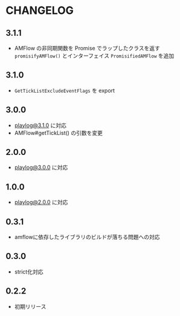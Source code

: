 # CHANGELOG

## 3.1.1
* AMFlow の非同期関数を Promise でラップしたクラスを返す `promisifyAMFlow()` とインターフェイス `PromisifiedAMFlow` を追加

## 3.1.0
* `GetTickListExcludeEventFlags` を export

## 3.0.0
* playlog@3.1.0 に対応
* AMFlow#getTickList() の引数を変更

## 2.0.0
* playlog@3.0.0 に対応

## 1.0.0
* playlog@2.0.0 に対応

## 0.3.1
* amflowに依存したライブラリのビルドが落ちる問題への対応

## 0.3.0
* strict化対応

## 0.2.2
* 初期リリース
